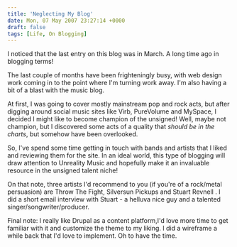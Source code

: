 ```yaml
---
title: 'Neglecting My Blog'
date: Mon, 07 May 2007 23:27:14 +0000
draft: false
tags: [Life, On Blogging]
---
```


I noticed that the last entry on this blog was in March. A long time ago in blogging terms!

The last couple of months have been frighteningly busy, with web design work coming in to the point where I'm turning work away. I'm also having a bit of a blast with the music blog.

At first, I was going to cover mostly mainstream pop and rock acts, but after digging around social music sites like Virb, PureVolume and MySpace, I decided I might like to become champion of the unsigned! Well, maybe not champion, but I discovered some acts of a quality that _should be in the charts_, but somehow have been overlooked.

So, I've spend some time getting in touch with bands and artists that I liked and reviewing them for the site. In an ideal world, this type of blogging will draw attention to Unreality Music and hopefully make it an invaluable resource in the unsigned talent niche!

On that note, three artists I'd recommend to you (if you're of a rock/metal persuasion) are Throw The Fight, Silversun Pickups and Stuart Revnell . I did a short email interview with Stuart - a helluva nice guy and a talented singer/songwriter/producer.

Final note: I really like Drupal as a content platform,I'd love more time to get familiar with it and customize the theme to my liking. I did a wireframe a while back that I'd love to implement. Oh to have the time.
